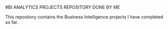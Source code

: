 #BI ANALYTICS PROJECTS REPOSITORY DONE BY ME

This repository contains the Business Intelligence projects I have completed so far. 
